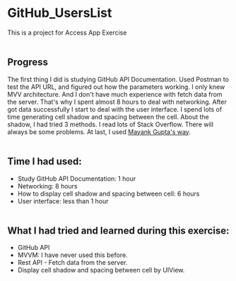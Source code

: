 # GitHub_UsersList
This is a project for Access App Exercise
<br/><br/>
## Progress
The first thing I did is studying GitHub API Documentation. Used Postman to test the API URL, and figured out how the parameters working. I only knew MVV architecture. And I don't have much experience with fetch data from the server. That's why I spent almost 8 hours to deal with networking. After got data successfully I start to deal with the user interface. I spend lots of time generating cell shadow and spacing between the cell. About the shadow, I had tried 3 methods. I read lots of Stack Overflow. There will always be some problems. At last, I used [Mayank Gupta's way](https://www.youtube.com/watch?v=cubXeDj0LPI).
<br/><br/>
## Time I had used:
- Study GitHub API Documentation: 1 hour
- Networking: 8 hours
- How to display cell shadow and spacing between cell: 6 hours
- User interface: less than 1 hour
<br/><br/>
## What I had tried and learned during this exercise:
- GitHub API
- MVVM: I have never used this before.
- Rest API - Fetch data from the server.
- Display cell shadow and spacing between cell by UIView.
